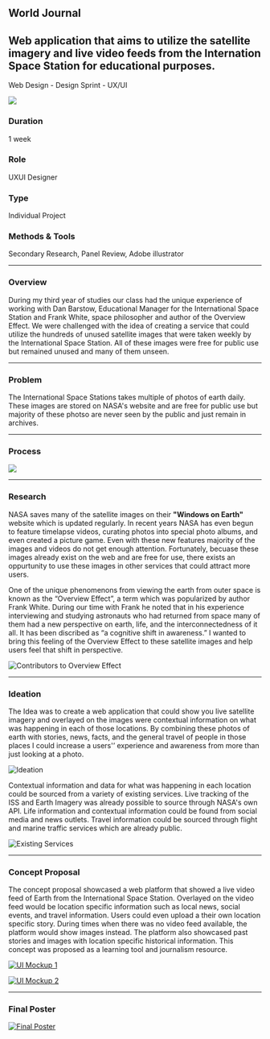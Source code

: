<section>
    <div>
        <h1>World Journal</h1>
        <h2>Web application that aims to utilize the satellite imagery and live video feeds from the Internation Space Station for educational purposes.</h2>
        <p>Web Design - Design Sprint - UX/UI</p>
    </div>
    <div>
        <img src="https://res.cloudinary.com/dl2igmjxv/image/upload/v1676094744/mahara-projects/worldjournal/world_journal_dflvr9.webp"/>
    </div>
</section>

<section>
    <div>
        <h3>Duration</h3>
        <p>1 week</p>
    </div>
    <div>
        <h3>Role</h3>
        <p>UXUI Designer</p>
    </div>
    <div>
        <h3>Type</h3>
        <p>Individual Project</p>
    </div>
    <div>
        <h3>Methods &amp; Tools</h3>
        <p>Secondary Research, Panel Review, Adobe illustrator</p>
    </div>
</section>

<section>

---

### Overview

During my third year of studies our class had the unique experience of working with Dan Barstow, Educational Manager for the International Space Station and Frank White, space philosopher and author of the Overview Effect. We were challenged with the idea of creating a service that could utilize the hundreds of unused satellite images that were taken weekly by the International Space Station. All of these images were free for public use but remained unused and many of them unseen.

---

### Problem

The International Space Stations takes multiple of photos of earth daily. These images are stored on NASA's website and are free for public use but majority of these photso are never seen by the public and just remain in archives.

---

### Process

<p>
    <img src="https://res.cloudinary.com/dl2igmjxv/image/upload/v1676094994/mahara-projects/worldjournal/process_np8pv5.webp">
</p>

---

### Research

NASA saves many of the satellite images on their **&quot;Windows on Earth&quot;** website which is updated regularly. In recent years NASA has even begun to feature timelapse videos, curating photos into special photo albums, and even created a picture game. Even with these new features majority of the images and videos do not get enough attention. Fortunately, becuase these images already exist on the web and are free for use, there exists an oppurtunity to use these images in other services that could attract more users.

One of the unique phenomenons from viewing the earth from outer space is known as the “Overview Effect”, a term which was popularized by author Frank White. During our time with Frank he noted that in his experience interviewing and studying astronauts who had returned from space many of them had a new perspective on earth, life, and the interconnectedness of it all. It has been discribed as “a cognitive shift in awareness.” I wanted to bring this feeling of the Overview Effect to these satellite images and help users feel that shift in perspective.

![Contributors to Overview Effect](https://res.cloudinary.com/dl2igmjxv/image/upload/v1676095086/mahara-projects/worldjournal/factors_x5jkag.webp)

---

### Ideation

The Idea was to create a web application that could show you live satellite imagery and overlayed on the images were contextual information on what was happening in each of those locations. By combining these photos of earth with stories, news, facts, and the general travel of people in those places I could increase a users'’ experience and awareness from more than just looking at a photo.

![Ideation](https://res.cloudinary.com/dl2igmjxv/image/upload/v1676095234/mahara-projects/worldjournal/ideation_ibryjb.webp)

Contextual information and data for what was happening in each location could be sourced from a variety of existing services. Live tracking of the ISS and Earth Imagery was already possible to source through NASA's own API. Life information and contextual information could be found from social media and news outlets. Travel information could be sourced through flight and marine traffic services which are already public.

![Existing Services](https://res.cloudinary.com/dl2igmjxv/image/upload/v1676095278/mahara-projects/worldjournal/existingservices_sfosue.webp)

---

### Concept Proposal

The concept proposal showcased a web platform that showed a live video feed of Earth from the International Space Station. Overlayed on the video feed would be location specific information such as local news, social events, and travel information. Users could even upload a their own location specific story. During times when there was no video feed available, the platform would show images instead. The platform also showcased past stories and images with location specific historical information. This concept was proposed as a learning tool and journalism resource.

<p>
    <a target="_blank" href="https://res.cloudinary.com/dl2igmjxv/image/upload/v1676095428/mahara-projects/worldjournal/uimockup1_fvsixg.webp">
        <img alt="UI Mockup 1" src="https://res.cloudinary.com/dl2igmjxv/image/upload/v1676095428/mahara-projects/worldjournal/uimockup1_fvsixg.webp">
    </a>
</p>

<p>
    <a target="_blank" href="https://res.cloudinary.com/dl2igmjxv/image/upload/v1676095451/mahara-projects/worldjournal/uimockup2_dbrlry.webp">
        <img alt="UI Mockup 2" src="https://res.cloudinary.com/dl2igmjxv/image/upload/v1676095451/mahara-projects/worldjournal/uimockup2_dbrlry.webp">
    </a>
</p>

---

### Final Poster

<p>
    <a target="_blank" href="https://res.cloudinary.com/dl2igmjxv/image/upload/v1676094723/mahara-projects/worldjournal/final_poster_g5gvtp.webp">
        <img alt="Final Poster" src="https://res.cloudinary.com/dl2igmjxv/image/upload/v1676094723/mahara-projects/worldjournal/final_poster_g5gvtp.webp">
    </a>
</p>


</section>

